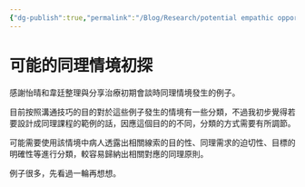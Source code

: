```yaml
---
{"dg-publish":true,"permalink":"/Blog/Research/potential empathic opportunities 2/","title":"可能的同理情境初探","tags":["blog","empathy/course","ideas"],"created":"2022-01-26","updated":"2023-02-22T12:33"}
---
```



# 可能的同理情境初探

感謝怡晴和韋廷整理與分享治療初期會談時同理情境發生的例子。

目前按照溝通技巧的目的對於這些例子發生的情境有一些分類，不過我初步覺得若要設計成同理課程的範例的話，因應這個目的的不同，分類的方式需要有所調節。

可能需要使用該情境中病人透露出相關線索的目的性、同理需求的迫切性、目標的明確性等進行分類，較容易歸納出相關對應的同理原則。

例子很多，先看過一輪再想想。